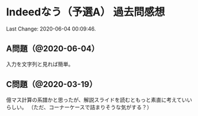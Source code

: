 # Indeedなう（予選A） 過去問感想

Last Change: 2020-06-04 00:09:46.

## A問題（@2020-06-04）

入力を文字列と見れば簡単。

## C問題（@2020-03-19）

億マス計算の系譜かと思ったが、解説スライドを読むともっと素直に考えていいらしい。
（ただ、コーナーケースで詰まりそうな気がする？）

